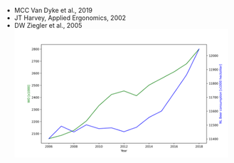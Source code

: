 - MCC Van Dyke et al., 2019
- JT Harvey, Applied Ergonomics, 2002
- DW Ziegler et al., 2005
![Plot of WO and NL Beer Consumption](data_plot.png)
